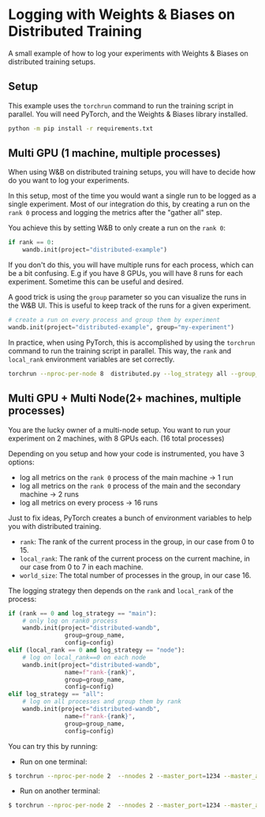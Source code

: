 # Logging with Weights & Biases on Distributed Training

A small example of how to log your experiments with Weights & Biases on distributed training setups.

## Setup

This example uses the `torchrun` command to run the training script in parallel. You will need PyTorch, and the Weights & Biases library installed.

```bash
python -m pip install -r requirements.txt
```

## Multi GPU (1 machine, multiple processes)

When using W&B on distributed training setups, you will have to decide how do you want to log your experiments.

In this setup, most of the time you would want a single run to be logged as a single experiment. Most of our integration do this, by creating a run on the `rank 0` process and logging the metrics after the "gather all" step.

You achieve this by setting W&B to only create a run on the `rank 0`:

```python
if rank == 0:
    wandb.init(project="distributed-example")

```

If you don't do this, you will have multiple runs for each process, which can be a bit confusing. E.g if you have 8 GPUs, you will have 8 runs for each experiment. Sometime this can be useful and desired.

A good trick is using the `group` parameter so you can visualize the runs in the W&B UI. This is useful to keep track of the runs for a given experiment.

```python
# create a run on every process and group them by experiment
wandb.init(project="distributed-example", group="my-experiment")
```

In practice, when using PyTorch, this is accomplished by using the `torchrun` command to run the training script in parallel. This way, the `rank` and `local_rank` environment variables are set correctly.

```bash
torchrun --nproc-per-node 8  distributed.py --log_strategy all --group_name my-experiment
```

## Multi GPU + Multi Node(2+ machines, multiple processes)

You are the lucky owner of a multi-node setup. You want to run your experiment on 2 machines, with 8 GPUs each. (16 total processes)

Depending on you setup and how your code is instrumented, you have 3 options:

- log all metrics on the `rank 0` process of the main machine  -> 1 run
- log all metrics on the `rank 0` process of the main and the secondary machine -> 2 runs
- log all metrics on every process -> 16 runs

Just to fix ideas, PyTorch creates a bunch of environment variables to help you with distributed training.

- `rank`: The rank of the current process in the group, in our case from 0 to 15.
- `local_rank`: The rank of the current process on the current machine, in our case from 0 to 7 in each machine.
- `world_size`: The total number of processes in the group, in our case 16.

The logging strategy then depends on the `rank` and `local_rank` of the process:

```python
if (rank == 0 and log_strategy == "main"):
    # only log on rank0 process
    wandb.init(project="distributed-wandb", 
                group=group_name,
                config=config)
elif (local_rank == 0 and log_strategy == "node"):
    # log on local_rank==0 on each node
    wandb.init(project="distributed-wandb", 
                name=f"rank-{rank}",
                group=group_name,
                config=config)
elif log_strategy == "all":
    # log on all processes and group them by rank
    wandb.init(project="distributed-wandb", 
                name=f"rank-{rank}",
                group=group_name, 
                config=config)
```

You can try this by running:
- Run on one terminal:

```bash
$ torchrun --nproc-per-node 2  --nnodes 2 --master_port=1234 --master_addr=localhost --node_rank 0 distributed.py
```
- Run on another terminal:

```bash
$ torchrun --nproc-per-node 2  --nnodes 2 --master_port=1234 --master_addr=localhost --node_rank 1 distributed.py
```

